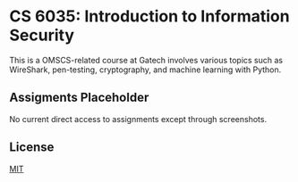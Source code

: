 # CS 6035: Introduction to Information Security

This is a OMSCS-related course at Gatech involves various topics such as WireShark, pen-testing, cryptography, and machine learning with Python.

## Assigments Placeholder

No current direct access to assignments except through screenshots.

## License

[MIT](https://choosealicense.com/licenses/mit/)